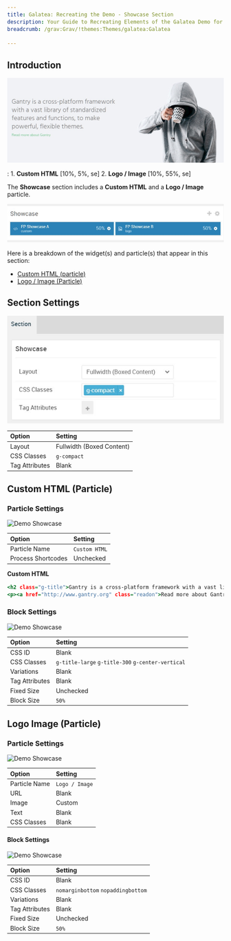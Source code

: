 ```yaml
---
title: Galatea: Recreating the Demo - Showcase Section
description: Your Guide to Recreating Elements of the Galatea Demo for Grav
breadcrumb: /grav:Grav/!themes:Themes/galatea:Galatea

---
```


## Introduction

![](assets/demo_5.jpeg)

:   1. **Custom HTML** [10%, 5%, se]
    2. **Logo / Image** [10%, 55%, se]

The **Showcase** section includes a **Custom HTML** and a **Logo / Image** particle.

![](assets/home_showcase.jpeg)

Here is a breakdown of the widget(s) and particle(s) that appear in this section:

* [Custom HTML (particle)](#custom-html-(particle))
* [Logo / Image (Particle)](#logo-image-(particle))

## Section Settings

![](assets/demo_showcase_settings.jpeg)

| Option           | Setting                   |
| :--------------- | :----------               |
| Layout           | Fullwidth (Boxed Content) |
| CSS Classes      | `g-compact`               |
| Tag Attributes   | Blank                     |

## Custom HTML (Particle)

### Particle Settings

![Demo Showcase](demo_showcase_1.jpeg)

| Option             | Setting       |
| :-----             | :-----        |
| Particle Name      | `Custom HTML` |
| Process Shortcodes | Unchecked     |

**Custom HTML**

~~~ .html
<h2 class="g-title">Gantry is a cross-platform framework with a vast library of standardized features and functions, to make powerful, flexible themes.</h2>
<p><a href="http://www.gantry.org" class="readon">Read more about Gantry</a></p>
~~~

### Block Settings

![Demo Showcase](demo_showcase_2.jpeg)

| Option         | Setting                                           |
| :-----         | :-----                                            |
| CSS ID         | Blank                                             |
| CSS Classes    | `g-title-large` `g-title-300` `g-center-vertical` |
| Variations     | Blank                                             |
| Tag Attributes | Blank                                             |
| Fixed Size     | Unchecked                                         |
| Block Size     | `50%`                                             |

## Logo Image (Particle)

### Particle Settings

![Demo Showcase](demo_showcase_3.jpeg)

| Option        | Setting        |
| :-----        | :-----         |
| Particle Name | `Logo / Image` |
| URL           | Blank          |
| Image         | Custom         |
| Text          | Blank          |
| CSS Classes   | Blank          |

#### Block Settings

![Demo Showcase](demo_showcase_4.jpeg)

| Option         | Setting                            |
| :-----         | :-----                             |
| CSS ID         | Blank                              |
| CSS Classes    | `nomarginbottom` `nopaddingbottom` |
| Variations     | Blank                              |
| Tag Attributes | Blank                              |
| Fixed Size     | Unchecked                          |
| Block Size     | `50%`                              |

